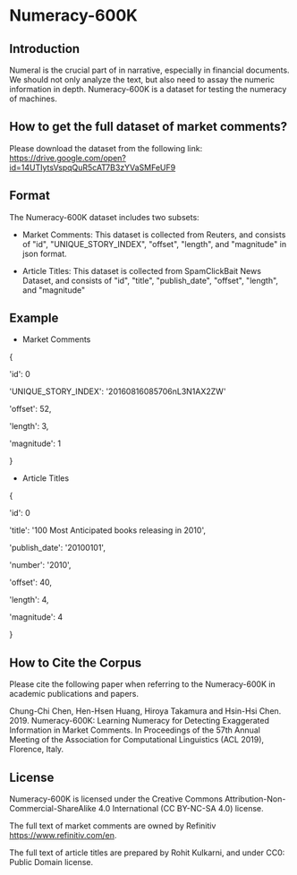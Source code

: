 # Numeracy-600K

## Introduction
Numeral is the crucial part of in narrative, especially in financial documents. We should not only analyze the text, but also need to assay the numeric information in depth. Numeracy-600K is a dataset for testing the numeracy of machines.

## How to get the full dataset of market comments?
Please download the dataset from the following link: https://drive.google.com/open?id=14UTIytsVspqQuR5cAT7B3zYVaSMFeUF9


## Format
The Numeracy-600K dataset includes two subsets:

+ Market Comments: This dataset is collected from Reuters, and consists of "id", "UNIQUE_STORY_INDEX", "offset", "length", and "magnitude" in json format.

+ Article Titles: This dataset is collected from SpamClickBait News Dataset, and consists of "id", "title", "publish_date", "offset", "length", and "magnitude"

## Example
+ Market Comments

{

'id': 0

'UNIQUE_STORY_INDEX': '20160816085706nL3N1AX2ZW'

'offset': 52,

'length': 3,

'magnitude': 1

}


+ Article Titles

{

'id': 0

'title': '100 Most Anticipated books releasing in 2010',

'publish_date': '20100101',

'number': '2010',

'offset': 40,

'length': 4,

'magnitude': 4

}

## How to Cite the Corpus
Please cite the following paper when referring to the Numeracy-600K in academic publications and papers.

Chung-Chi Chen, Hen-Hsen Huang, Hiroya Takamura and Hsin-Hsi Chen. 2019. Numeracy-600K: Learning Numeracy for Detecting Exaggerated Information in Market Comments. In Proceedings of the 57th Annual Meeting of the Association for Computational Linguistics (ACL 2019), Florence, Italy.

## License
Numeracy-600K is licensed under the Creative Commons Attribution-Non-Commercial-ShareAlike 4.0 International (CC BY-NC-SA 4.0) license.

The full text of market comments are owned by Refinitiv https://www.refinitiv.com/en.

The full text of article titles are prepared by Rohit Kulkarni, and under CC0: Public Domain license.
